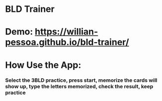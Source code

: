 # BLD Trainer

# Demo: https://willian-pessoa.github.io/bld-trainer/

# How Use the App: 

### Select the 3BLD practice, press start, memorize the cards will show up, type the letters memorized, check the result, keep practice